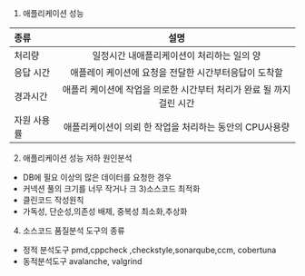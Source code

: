 1) 애플리케이션 성능


| 종류     |                   설명                   |
| :----- | :------------------------------------: |
| 처리량    |        일정시간 내애플리케이션이 처리하는 일의 양         |
| 응답 시간  |     애플레이 케이션에 요청을 전달한 시간부터응답이 도착할      |
| 경과시간   | 애플리 케이션에 작업을 의로한 시간부터 처리가 완료 될 까지걸린 시간 |
| 자원 사용률 |   애플리케이션이 의뢰 한 작업을 처리하는 동안의 CPU사용량     |
2) 애플리케이션 성능 저하 원인분석
 - DB에 필요 이상의 많은 데이터를 요청한 경우
 - 커넥션 풀의 크기를 너무 작거나 크
3)소스코드 최적화
- 클린코드 작성원칙
- 가독성, 단순성,의존성 배제, 중복성 최소화,추상화
4) 소스코드 품질분석 도구의 종류
- 정적 분석도구
 pmd,cppcheck ,checkstyle,sonarqube,ccm, cobertuna
- 동적분석도구
 avalanche, valgrind
